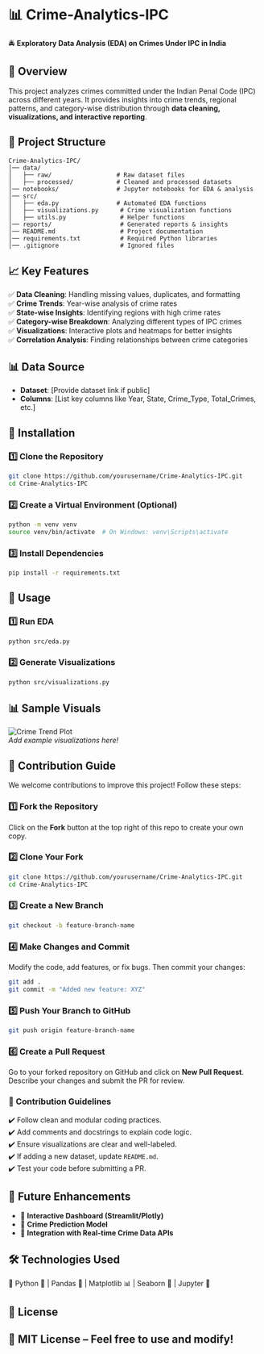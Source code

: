 # **📊 Crime-Analytics-IPC**  
🚔 **Exploratory Data Analysis (EDA) on Crimes Under IPC in India**  

## **📌 Overview**  
This project analyzes crimes committed under the Indian Penal Code (IPC) across different years. It provides insights into crime trends, regional patterns, and category-wise distribution through **data cleaning, visualizations, and interactive reporting**.  

## **📂 Project Structure**  
```
Crime-Analytics-IPC/
│── data/
│   ├── raw/                  # Raw dataset files
│   ├── processed/            # Cleaned and processed datasets
│── notebooks/                # Jupyter notebooks for EDA & analysis
│── src/
│   ├── eda.py                # Automated EDA functions
│   ├── visualizations.py      # Crime visualization functions
│   ├── utils.py               # Helper functions
│── reports/                   # Generated reports & insights
│── README.md                  # Project documentation
│── requirements.txt           # Required Python libraries
│── .gitignore                 # Ignored files
```

## **📈 Key Features**  
✅ **Data Cleaning**: Handling missing values, duplicates, and formatting  
✅ **Crime Trends**: Year-wise analysis of crime rates  
✅ **State-wise Insights**: Identifying regions with high crime rates  
✅ **Category-wise Breakdown**: Analyzing different types of IPC crimes  
✅ **Visualizations**: Interactive plots and heatmaps for better insights  
✅ **Correlation Analysis**: Finding relationships between crime categories  

## **📊 Data Source**  
- **Dataset**: [Provide dataset link if public]  
- **Columns**: [List key columns like Year, State, Crime_Type, Total_Crimes, etc.]  

## **🔧 Installation**  
### **1️⃣ Clone the Repository**  
```bash
git clone https://github.com/yourusername/Crime-Analytics-IPC.git
cd Crime-Analytics-IPC
```
### **2️⃣ Create a Virtual Environment (Optional)**
```bash
python -m venv venv
source venv/bin/activate  # On Windows: venv\Scripts\activate
```
### **3️⃣ Install Dependencies**
```bash
pip install -r requirements.txt
```

## **📌 Usage**  
### **1️⃣ Run EDA**  
```bash
python src/eda.py
```
### **2️⃣ Generate Visualizations**  
```bash
python src/visualizations.py
```

## **📊 Sample Visuals**  
![Crime Trend Plot](path/to/sample_plot.png)  
_Add example visualizations here!_  

## **🚀 Contribution Guide**  
We welcome contributions to improve this project! Follow these steps:  

### **1️⃣ Fork the Repository**  
Click on the **Fork** button at the top right of this repo to create your own copy.  

### **2️⃣ Clone Your Fork**  
```bash
git clone https://github.com/yourusername/Crime-Analytics-IPC.git
cd Crime-Analytics-IPC
```

### **3️⃣ Create a New Branch**  
```bash
git checkout -b feature-branch-name
```

### **4️⃣ Make Changes and Commit**  
Modify the code, add features, or fix bugs. Then commit your changes:  
```bash
git add .
git commit -m "Added new feature: XYZ"
```

### **5️⃣ Push Your Branch to GitHub**  
```bash
git push origin feature-branch-name
```

### **6️⃣ Create a Pull Request**  
Go to your forked repository on GitHub and click on **New Pull Request**.  
Describe your changes and submit the PR for review.  

### **🎯 Contribution Guidelines**  
✔️ Follow clean and modular coding practices.  
✔️ Add comments and docstrings to explain code logic.  
✔️ Ensure visualizations are clear and well-labeled.  
✔️ If adding a new dataset, update `README.md`.  
✔️ Test your code before submitting a PR.  

## **📌 Future Enhancements**  
- 📌 **Interactive Dashboard (Streamlit/Plotly)**  
- 📌 **Crime Prediction Model**  
- 📌 **Integration with Real-time Crime Data APIs**  

## **🛠 Technologies Used**  
🔹 Python 🐍 | Pandas 🐼 | Matplotlib 📊 | Seaborn 🎨 | Jupyter 📓  

## **📜 License**  
📜 MIT License – Feel free to use and modify!  
---
